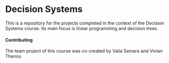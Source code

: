 # Decision Systems
This is a repository for the projects completed in the context of the Decision Systems course. Its main focus is linear programming and decision trees.

#### Contributing

The team project of this course was co-created by Valia Samara and Vivian Thanou


